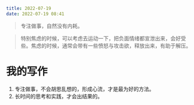 ```yaml
title: 2022-07-19
date: 2022-07-19 08:41
```

> 专注做事，自然没有内耗。

> 特别焦虑的时候，可以考虑去运动一下，把负面情绪都宣泄出来，会好受些。焦虑的时候，通常会带有一些愤怒与攻击欲，释放出来，有助于解压。
# 我的写作
1. 专注做事，不会胡思乱想的，形成心流，才是最为好的方法。
2. 长时间的思考和实践，才会出结果的。


